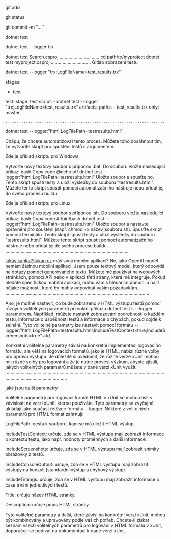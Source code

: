 git add 

git status

git commit -m "...."

dotnet test

dotnet test --logger trx  

dotnet test Search.csproj
...............................
cd path/to/myproject
dotnet test myproject.csproj
...............................
Gitlab zobrazení testu

dotnet test --logger "trx;LogFileName=test_results.trx"



stages:
  - test

test:
  stage: test
  script:
    - dotnet test --logger "trx;LogFileName=test_results.trx"
  artifacts:
    paths:
      - test_results.trx
  only:
    - master

    ...........................................................................
dotnet test --logger:"html;LogFilePath=testresults.html"










Chápu, že chcete automatizovat tento proces. Můžete toho dosáhnout tím, že vytvoříte skript pro spuštění testů s argumentem.

Zde je příklad skriptu pro Windows:

Vytvořte nový textový soubor s příponou .bat.
Do souboru vložte následující příkaz:
bash
Copy code
@echo off
dotnet test --logger:"html;LogFilePath=testresults.html"
Uložte soubor a spusťte ho.
Tento skript spustí testy a uloží výsledky do souboru "testresults.html". Můžete tento skript spustit pomocí automatizačního nástroje nebo přidat jej do svého procesu buildu.

Zde je příklad skriptu pro Linux:

Vytvořte nový textový soubor s příponou .sh.
Do souboru vložte následující příkaz:
bash
Copy code
#!/bin/bash
dotnet test --logger:"html;LogFilePath=testresults.html"
Uložte soubor a nastavte oprávnění pro spuštění (např. chmod +x název_souboru.sh).
Spusťte skript pomocí terminálu.
Tento skript spustí testy a uloží výsledky do souboru "testresults.html". Můžete tento skript spustit pomocí automatizačního nástroje nebo přidat jej do svého procesu buildu..
................................................................................................





lukas.kanka@lukan.cz
máš svoji mobilní aplikaci?
Ne, jako OpenAI model nemám žádnou mobilní aplikaci. Jsem pouze textový model, který odpovídá na dotazy pomocí generovaného textu. Můžete mě používat na webových stránkách, pomocí API nebo v aplikaci třetí strany, která mě integruje. Pokud hledáte specifickou mobilní aplikaci, mohu vám s hledáním pomoci a najít nějaké možnosti, které by mohly odpovídat vašim požadavkům.
................................................................................................................

Ano, je možné nastavit, co bude zobrazeno v HTML výstupu testů pomocí různých volitelných parametrů při volání příkazu dotnet test s --logger parametrem. Například, můžete nastavit zobrazování podrobností o každém testu, informace o úspěšnosti testů a informace o chybách, pokud dojde k selhání. Tyto volitelné parametry lze nastavit pomocí formátu --logger:"html;LogFilePath=testresults.html;IncludeTestContext=true;IncludeScreenshots=true" atd.

Konkrétní volitelné parametry závisí na konkrétní implementaci logovacího formátu, ale většina logovacích formátů, jako je HTML, nabízí různé volby pro úpravu výstupu. Je důležité si uvědomit, že různé verze xUnit mohou mít různé volby pro logování a že je nutné provést výzkum, abyste zjistili, jakých volitelných parametrů můžete v dané verzi xUnit využít.
............................................................................................................................................................................

jaké jsou další parametry

Volitelné parametry pro logovací formát HTML v xUnit se mohou lišit v závislosti na verzi xUnit, kterou používáte. Tyto parametry se zvyčajně ukládají jako součást řetězce formátu --logger. Některé z volitelných parametrů pro HTML formát zahrnují:

LogFilePath: cesta k souboru, kam se má uložit HTML výstup.

IncludeTestContext: určuje, zda se v HTML výstupu mají zobrazit informace o kontextu testu, jako např. hodnoty proměnných a další informace.

IncludeScreenshots: určuje, zda se v HTML výstupu mají zobrazit snímky obrazovky z testů.

IncludeConsoleOutput: určuje, zda se v HTML výstupu mají zobrazit výstupy na konzoli (standardní výstup a chybový výstup).

IncludeTimings: určuje, zda se v HTML výstupu mají zobrazit informace o čase trvání jednotlivých testů.

Title: určuje název HTML stránky.

Description: určuje popis HTML stránky.

Tyto volitelné parametry a další, které závisí na konkrétní verzi xUnit, mohou být kombinovány a upravovány podle vašich potřeb. Chcete-li získat seznam všech volitelných parametrů pro logování v HTML formátu v xUnit, doporučuji se podívat na dokumentaci k dané verzi xUnit.

